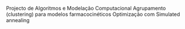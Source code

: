 Projecto de Algoritmos e Modelação Computacional
Agrupamento (clustering) para modelos farmacocinéticos
Optimização com Simulated annealing

